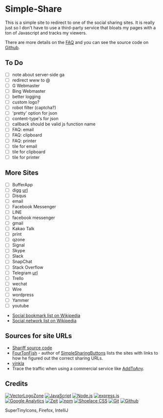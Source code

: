 Simple-Share
============

This is a simple site to redirect to one of the social sharing sites.  It is really just so I don't have to use a third-party service that bloats my pages with a ton of Javascript and tracks my viewers.

There are more details on the [FAQ](https://simpleshare.io/) and you can see the source code on [Github](https://www.github.com/fileformat/simpleshare).

To Do
-----
 - [ ] note about server-side ga
 - [ ] redirect www to @
 - [ ] G Webmaster
 - [ ] Bing Webmaster
 - [ ] better logging
 - [ ] custom logo?
 - [ ] robot filter (captcha?)
 - [ ] 'pretty' option for json
 - [ ] content-type's for json
 - [ ] callback should be valid js function name
 - [ ] FAQ: email
 - [ ] FAQ: clipboard
 - [ ] FAQ: printer
 - [ ] tile for email
 - [ ] tile for clipboard
 - [ ] tile for printer

More Sites
----------
 - [ ] BufferApp
 - [ ] digg [url](http://www.digg.com/submit?url=URL&title=TEXT)
 - [ ] Disqus
 - [ ] email
 - [ ] Facebook Messenger
 - [ ] LINE
 - [ ] facebook messenger
 - [ ] gmail
 - [ ] Kakao Talk
 - [ ] print
 - [ ] qzone
 - [ ] Signal
 - [ ] Skype
 - [ ] Slack
 - [ ] SnapChat
 - [ ] Stack Overflow
 - [ ] Telegram [url](https://telegram.me/share/url?text=TEXT&url=URL)
 - [ ] Trello
 - [ ] wechat
 - [ ] Wire
 - [ ] wordpress
 - [ ] Yammer
 - [ ] youtube
 - [Social bookmark list on Wikipedia](https://en.wikipedia.org/wiki/List_of_social_bookmarking_websites)
 - [Social network list on Wikipedia](https://en.wikipedia.org/wiki/List_of_social_networking_websites)


## Sources for site URLs

 * [Shariff source code](https://github.com/heiseonline/shariff/tree/develop/src/js/services)
 * [FourTonFish](https://fourtonfish.com/blog/2013-09-simple-sharing-buttons-free/) - author of [SimpleSharingButtons](https://simplesharingbuttons.com/)
   lists the sites with links to how he figured out the correct sharing URLs.
 * [vinkla](https://github.com/vinkla/shareable-links)
 * Trace the traffic when using a commercial service like [AddToAny](https://www.addtoany.com/services/).

## Credits

[![VectorLogoZone](https://www.vectorlogo.zone/logos/vectorlogozone/vectorlogozone-ar21.svg)](https://www.vectorlogo.zone/logos/visual.html#tile "CDN for images")
[![JavaScript](https://www.vectorlogo.zone/logos/javascript/javascript-ar21.svg)](https://developer.mozilla.org/en-US/docs/Web/JavaScript "Programming Language")
[![Node.js](https://www.vectorlogo.zone/logos/nodejs/nodejs-ar21.svg)](https://nodejs.org/ "Application Server")
[![express.js](https://www.vectorlogo.zone/logos/expressjs/expressjs-ar21.svg)](https://expressjs.com/ "Web Framework")
[![Google Analytics](https://www.vectorlogo.zone/logos/google_analytics/google_analytics-ar21.svg)](https://www.google.com/analytics "Traffic Measurement")
[![Zeit](https://www.vectorlogo.zone/logos/zeit/zeit-ar21.svg)](https://zeit.co/ "Hosting")
[![npm](https://www.vectorlogo.zone/logos/npmjs/npmjs-ar21.svg)](https://www.npmjs.com/ "JS Package Management")
[![Shoelace CSS](https://www.vectorlogo.zone/logos/shoelacestyle/shoelacestyle-ar21.svg)](https://shoelace.style/ "CSS")
[![Git](https://www.vectorlogo.zone/logos/git-scm/git-scm-ar21.svg)](https://git-scm.com/ "Version control")
[![Github](https://www.vectorlogo.zone/logos/github/github-ar21.svg)](https://github.com/ "Code hosting")


SuperTinyIcons, Firefox, IntelliJ